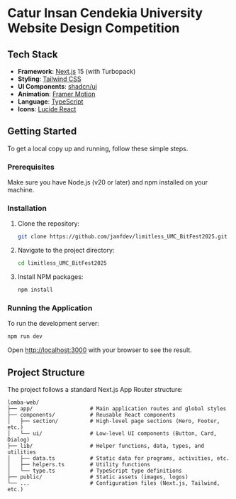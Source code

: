 # Catur Insan Cendekia University Website Design Competition

## Tech Stack

- **Framework**: [Next.js](https://nextjs.org/) 15 (with Turbopack)
- **Styling**: [Tailwind CSS](https://tailwindcss.com/)
- **UI Components**: [shadcn/ui](https://ui.shadcn.com/)
- **Animation**: [Framer Motion](https://www.framer.com/motion/)
- **Language**: [TypeScript](https://www.typescriptlang.org/)
- **Icons**: [Lucide React](https://lucide.dev/)

## Getting Started

To get a local copy up and running, follow these simple steps.

### Prerequisites

Make sure you have Node.js (v20 or later) and npm installed on your machine.

### Installation

1.  Clone the repository:
    ```sh
    git clone https://github.com/janfdev/limitless_UMC_BitFest2025.git
    ```
2.  Navigate to the project directory:
    ```sh
    cd limitless_UMC_BitFest2025
    ```
3.  Install NPM packages:
    ```sh
    npm install
    ```

### Running the Application

To run the development server:

```sh
npm run dev
```

Open [http://localhost:3000](http://localhost:3000) with your browser to see the result.

## Project Structure

The project follows a standard Next.js App Router structure:

```
lomba-web/
├── app/                  # Main application routes and global styles
├── components/           # Reusable React components
│   ├── section/          # High-level page sections (Hero, Footer, etc.)
│   └── ui/               # Low-level UI components (Button, Card, Dialog)
├── lib/                  # Helper functions, data, types, and utilities
│   ├── data.ts           # Static data for programs, activities, etc.
│   ├── helpers.ts        # Utility functions
│   └── type.ts           # TypeScript type definitions
├── public/               # Static assets (images, logos)
└── ...                   # Configuration files (Next.js, Tailwind, etc.)
```
